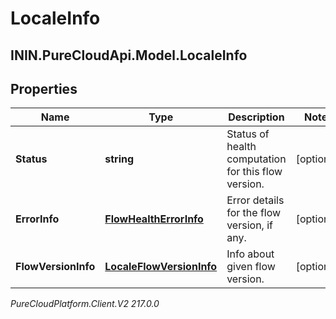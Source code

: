 # LocaleInfo

## ININ.PureCloudApi.Model.LocaleInfo

## Properties

|Name | Type | Description | Notes|
|------------ | ------------- | ------------- | -------------|
| **Status** | **string** | Status of health computation for this flow version. | [optional] |
| **ErrorInfo** | [**FlowHealthErrorInfo**](FlowHealthErrorInfo) | Error details for the flow version, if any. | [optional] |
| **FlowVersionInfo** | [**LocaleFlowVersionInfo**](LocaleFlowVersionInfo) | Info about given flow version. | [optional] |



_PureCloudPlatform.Client.V2 217.0.0_
